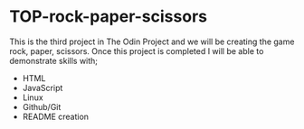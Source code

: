 # TOP-rock-paper-scissors

This is the third project in The Odin Project and we will be creating the game rock, paper, scissors. Once this project is completed I will be able to demonstrate skills with;

- HTML
- JavaScript
- Linux
- Github/Git
- README creation